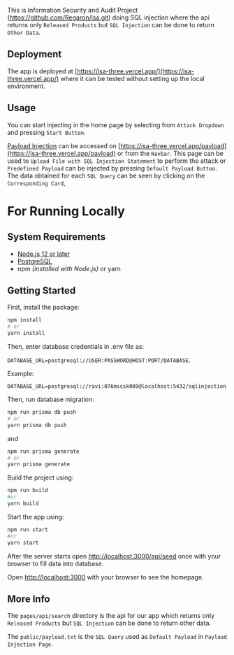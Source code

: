 This is Information Security and Audit Project (https://github.com/Regaron/isa.git) doing SQL injection where the api returns only `Released Products` but `SQL Injection` can be done to return `Other Data`.


## Deployment

The app is deployed at [https://isa-three.vercel.app/](https://isa-three.vercel.app/) where it can be tested without setting up the local environment.

## Usage

You can start injecting in the home page by selecting from `Attack Dropdown` and pressing `Start Button`.

[Payload Injection](https://isa-three.vercel.app/payload) can be accessed on [https://isa-three.vercel.app/payload](https://isa-three.vercel.app/payload) or from the `Navbar`. This page can be used to `Upload File with SQL Injection Statement` to perform the attack or `Predefined Payload` can be injected by pressing `Default Payload Button`.
The data obtained for each `SQL Query` can be seen by clicking on the `Corresponding Card`,

# For Running Locally

## System Requirements

- [Node.js 12 or later](https://nodejs.org/en/)
- [PostgreSQL](https://www.postgresql.org/)
- npm *(installed with Node.js)* or yarn

## Getting Started

First, install the package:

```bash
npm install
# or
yarn install
```

Then, enter database credentials in .env file as:

`DATABASE_URL=postgresql://USER:PASSWORD@HOST:PORT/DATABASE`.

Example:

`DATABASE_URL=postgresql://ravi:076mscsk009@localhost:5432/sqlinjection`

Then, run database migration:

```bash
npm run prisma db push
# or
yarn prisma db push
```
and

```bash
npm run prisma generate
# or
yarn prisma generate
```

Build the project using:

```bash
npm run build
#or
yarn build
```

Start the app using:

```bash
npm run start
#or
yarn start
```

After the server starts open [http://localhost:3000/api/seed](http://localhost:3000/api/seed) once with your browser to fill data into database.

Open [http://localhost:3000](http://localhost:3000) with your browser to see the homepage.

## More Info

The `pages/api/search` directory is the api for our app which returns only `Released Products` but `SQL Injection` can be done to return other data.

The `public/payload.txt` is the `SQL Query` used as `Default Payload` in `Payload Injection Page`.

